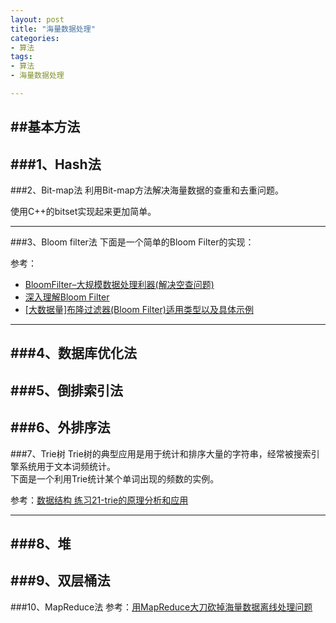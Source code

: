 ```yaml
---
layout: post  
title: "海量数据处理"  
categories:  
- 算法  
tags:  
- 算法  
- 海量数据处理  

---
```

##基本方法
---
###1、Hash法
---
###2、Bit-map法
利用Bit-map方法解决海量数据的查重和去重问题。
<script src="https://gist.github.com/flyyoung/56d6dedd526c47d9950f.js"></script>
使用C++的bitset实现起来更加简单。

---
###3、Bloom filter法
下面是一个简单的Bloom Filter的实现：
<script src="https://gist.github.com/flyyoung/4b3a2bd91e965794e554.js"></script>

参考：  

- [BloomFilter–大规模数据处理利器(解决空查问题)](http://www.dbafree.net/?p=36)
- [深入理解Bloom Filter](http://blog.csdn.net/liuaigui/article/details/6602683)
- [[大数据量]布隆过滤器(Bloom Filter)适用类型以及具体示例](http://myeyeofjava.iteye.com/blog/1613818)


---
###4、数据库优化法
---
###5、倒排索引法
---
###6、外排序法
---
###7、Trie树
Trie树的典型应用是用于统计和排序大量的字符串，经常被搜索引擎系统用于文本词频统计。  
下面是一个利用Trie统计某个单词出现的频数的实例。  
<script src="https://gist.github.com/flyyoung/aaf37be9b26e99283737.js"></script>

参考：[数据结构 练习21-trie的原理分析和应用](http://www.cnblogs.com/dyllove98/archive/2013/07/05/3174375.html)

---
###8、堆
---
###9、双层桶法
---
###10、MapReduce法
参考：[用MapReduce大刀砍掉海量数据离线处理问题
](http://www.xcoder.cn/html/web/j2ee/2013/0607/10735.html)